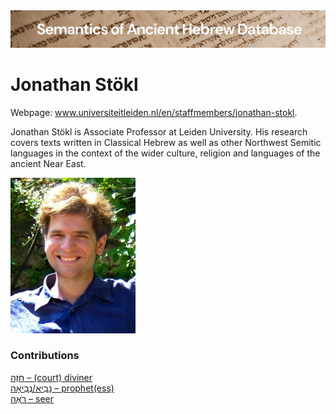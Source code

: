 <html><body><img id="banner" src="../../images/banners/banner.png" alt="banner" /></body></html>

# Jonathan Stökl

Webpage: <a href="www.universiteitleiden.nl/en/staffmembers/jonathan-stokl">www.universiteitleiden.nl/en/staffmembers/jonathan-stokl</a>.

Jonathan Stökl is Associate Professor at Leiden University. His research covers texts written in Classical Hebrew as well as other Northwest Semitic languages in the context of the wider culture, religion and languages of the ancient Near East.

![t. jonathan stökl](../images/photos/t._jonathan_stokl.jpg "Jonathan Stökl")

### Contributions
[חֹזֶה – (court) diviner](../words/chozeh.md)<br>[נָבִיא/נְבִיאָה – prophet(ess)](../words/nabi2.md)<br>[רֹאֶה – seer](../words/ro2eh.md)<br>